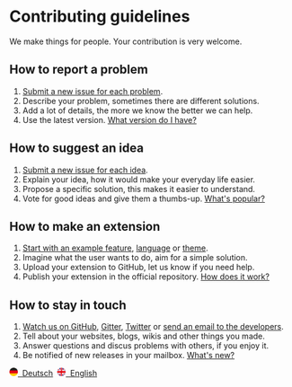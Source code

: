 Contributing guidelines
=======================

We make things for people. Your contribution is very welcome.

## How to report a problem

1. [Submit a new issue for each problem](https://github.com/datenstrom/yellow/issues).
2. Describe your problem, sometimes there are different solutions.
3. Add a lot of details, the more we know the better we can help.
4. Use the latest version. [What version do I have?](https://github.com/datenstrom/yellow-extensions/tree/master/features/update)

## How to suggest an idea

1. [Submit a new issue for each idea](https://github.com/datenstrom/yellow/issues).
2. Explain your idea, how it would make your everyday life easier.
3. Propose a specific solution, this makes it easier to understand.
4. Vote for good ideas and give them a thumbs-up. [What's popular?](https://github.com/datenstrom/yellow/issues?q=is%3Aopen+is%3Aissue+sort%3Areactions-%2B1-desc+label%3Aidea)

## How to make an extension

1. [Start with an example feature](https://github.com/schulle4u/yellow-extension-example), [language](https://github.com/datenstrom/yellow-extensions/blob/master/languages/english/english-language.txt) or [theme](https://github.com/schulle4u/yellow-extension-basic).
2. Imagine what the user wants to do, aim for a simple solution.
3. Upload your extension to GitHub, let us know if you need help.
4. Publish your extension in the official repository. [How does it work?](https://github.com/datenstrom/yellow-extensions/tree/master/features/release)

## How to stay in touch 

1. [Watch us on GitHub](https://github.com/datenstrom/yellow), [Gitter](https://gitter.im/datenstrom/yellow), [Twitter](https://twitter.com/datendesigner) or [send an email to the developers](https://datenstrom.se/contact/).
2. Tell about your websites, blogs, wikis and other things you made.
3. Answer questions and discus problems with others, if you enjoy it.
4. Be notified of new releases in your mailbox. [What's new?](https://github.com/datenstrom/yellow/releases)

<p>
<a href="CONTRIBUTING-de.md"><img src="https://raw.githubusercontent.com/datenstrom/yellow-extensions/master/features/help/language-de.png" width="15" height="15" alt="Deutsch">&nbsp; Deutsch</a>&nbsp;
<a href="CONTRIBUTING.md"><img src="https://raw.githubusercontent.com/datenstrom/yellow-extensions/master/features/help/language-en.png" width="15" height="15" alt="English">&nbsp; English</a>&nbsp;
</p>
